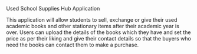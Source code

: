 Used School Supplies Hub Application

This application will allow students to sell, exchange or give their used academic books and other stationary items after their academic year is over. Users can upload the details of the books which they have and set the price as per their liking and give their contact details so that the buyers who need the books can contact them to make a purchase.
